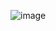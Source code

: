 ![image](https://github.com/Rahul-chaurasiya/Leetcode-Practice-Problem/assets/77222540/b486e522-4f6f-4421-a6e4-cc0caf0d153c)
